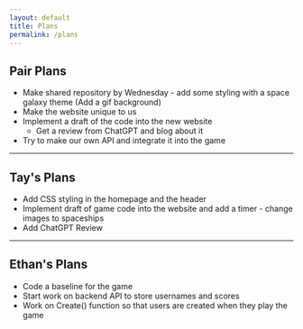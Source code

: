 ```yaml
---
layout: default
title: Plans
permalink: /plans
---
```

## Pair Plans
- Make shared repository by Wednesday - add some styling with a space galaxy theme (Add a gif background)
- Make the website unique to us
- Implement a draft of the code into the new website
    - Get a review from ChatGPT and blog about it
- Try to make our own API and integrate it into the game

---

## Tay's Plans
- Add CSS styling in the homepage and the header
- Implement draft of game code into the website and add a timer - change images to spaceships
- Add ChatGPT Review

---

## Ethan's Plans
- Code a baseline for the game
- Start work on backend API to store usernames and scores
- Work on Create() function so that users are created when they play the game